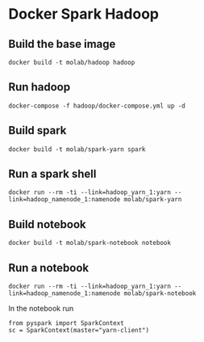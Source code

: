 # Docker Spark Hadoop

## Build the base image

```
docker build -t molab/hadoop hadoop
```

## Run hadoop

```
docker-compose -f hadoop/docker-compose.yml up -d
```

## Build spark

```
docker build -t molab/spark-yarn spark
```

## Run a spark shell

```
docker run --rm -ti --link=hadoop_yarn_1:yarn --link=hadoop_namenode_1:namenode molab/spark-yarn
```

## Build notebook

```
docker build -t molab/spark-notebook notebook
```

## Run a notebook

```
docker run --rm -ti --link=hadoop_yarn_1:yarn --link=hadoop_namenode_1:namenode molab/spark-notebook
```

In the notebook run

```
from pyspark import SparkContext
sc = SparkContext(master="yarn-client")
```
